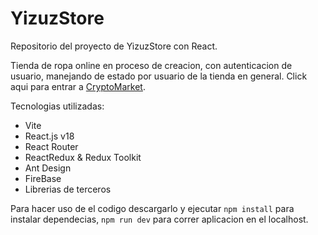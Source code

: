 # YizuzStore

Repositorio del proyecto de YizuzStore con React.


Tienda de ropa online en proceso de creacion, con autenticacion de usuario, manejando de estado por usuario de la tienda en general.
Click aqui para entrar a [CryptoMarket](https://cryptocoin-jdsl.netlify.app/coins).

Tecnologias utilizadas: 

- Vite
- React.js v18
- React Router
- ReactRedux & Redux Toolkit
- Ant Design
- FireBase
- Librerias de terceros


Para hacer uso de el codigo descargarlo y ejecutar  ```npm install``` para instalar dependecias,  ```npm run dev``` para correr aplicacion en el localhost.
